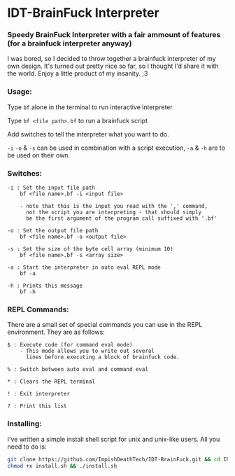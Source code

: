 # IDT-BrainFuck Interpreter
### Speedy BrainFuck Interpreter with a fair ammount of features (for a brainfuck interpreter anyway)

 I was bored, so I decided to throw together a brainfuck interpreter of my own design.
 It's turned out pretty nice so far, so I thought I'd share it with the world. Enjoy
 a little product of my insanity. ;3

### Usage:

Type `bf` alone in the terminal to run interactive interpreter
    
Type `bf <file path>.bf` to run a brainfuck script

Add switches to tell the interpreter what you want to do.
    
`-i`  `-o` & `-s` can be used in combination with a script execution, `-a` & `-h` are to be used on their own.
    
### Switches:
    
    -i : Set the input file path 
        bf <file name>.bf -i <input file>
        
        - note that this is the input you read with the ',' command,
          not the script you are interpreting - that should simply 
          be the first argument of the program call suffixed with '.bf'
    
    -o : Set the output file path 
        bf <file name>.bf -o <output file>
    
    -s : Set the size of the byte cell array (minimum 10)
        bf <file name>.bf -s <array size>
    
    -a : Start the interpreter in auto eval REPL mode
        bf -a
    
    -h : Prints this message
        bf -h

### REPL Commands:
There are a small set of special commands you can use in the REPL environment. They are as follows:
    
    $ : Execute code (for command eval mode)
        - This mode allows you to write out several 
          lines before executing a block of brainfuck code.
            
    % : Switch between auto eval and command eval
            
    * : Clears the REPL terminal

    ! : Exit interpreter
    
    ? : Print this list
    
### Installing:

I've written a simple install shell script for unix and unix-like users. All you need to do is:
    
```sh
git clone https://github.com/ImpishDeathTech/IDT-BrainFuck.git && cd IDT-BrainFuck
chmod +x install.sh && ./install.sh
``` 
